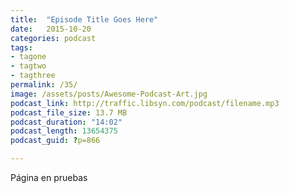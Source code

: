 ```yaml
---
title:  "Episode Title Goes Here"
date:   2015-10-20
categories: podcast
tags:
- tagone
- tagtwo
- tagthree
permalink: /35/
image: /assets/posts/Awesome-Podcast-Art.jpg
podcast_link: http://traffic.libsyn.com/podcast/filename.mp3
podcast_file_size: 13.7 MB
podcast_duration: "14:02"
podcast_length: 13654375
podcast_guid: ?p=866

---
```


Página en pruebas

